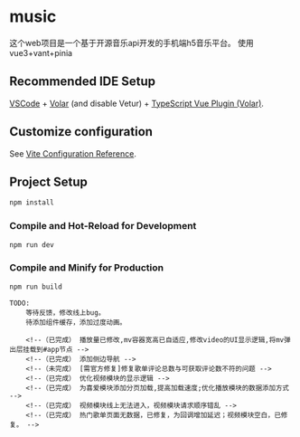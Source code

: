 <!--
 * @Author: peso12345 157223121@qq.com
 * @Date: 2022-11-15 21:46:36
 * @LastEditors: peso12345 157223121@qq.com
 * @LastEditTime: 2022-12-11 19:49:51
 * @FilePath: \gitclone\README.md
 * @Description: 音乐
-->
# music

这个web项目是一个基于开源音乐api开发的手机端h5音乐平台。
使用vue3+vant+pinia

## Recommended IDE Setup

[VSCode](https://code.visualstudio.com/) + [Volar](https://marketplace.visualstudio.com/items?itemName=Vue.volar) (and disable Vetur) + [TypeScript Vue Plugin (Volar)](https://marketplace.visualstudio.com/items?itemName=Vue.vscode-typescript-vue-plugin).

## Customize configuration

See [Vite Configuration Reference](https://vitejs.dev/config/).

## Project Setup

```sh
npm install
```

### Compile and Hot-Reload for Development

```sh
npm run dev
```

### Compile and Minify for Production

```sh
npm run build
```
```
TODO:
    等待反馈，修改线上bug。
    待添加组件缓存，添加过度动画。
```
```
    <!--（已完成） 播放量已修改,mv容器宽高已自适应,修改video的UI显示逻辑,将mv弹出层挂载到#app节点 -->
    <!--（已完成） 添加侧边导航 -->
    <!--（未完成） [需官方修复]修复歌单评论总数与可获取评论数不符的问题 -->
    <!--（已完成） 优化视频模块的显示逻辑 -->
    <!--（已完成） 为喜爱模块添加分页加载,提高加载速度;优化播放模块的数据添加方式 -->
    <!--（已完成） 视频模块线上无法进入，视频模块请求顺序错乱 -->
    <!--（已完成） 热门歌单页面无数据，已修复，为回调增加延迟；视频模块空白，已修复。 -->
```


